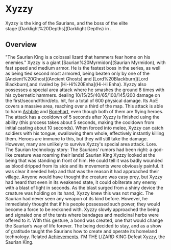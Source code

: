 # Xyzzy

Xyzzy is the king of the Saurians, and the boss of the elite stage [Darklight%20Depths](Darklight Depths) in .
## Overview

"The Saurian King is a colossal lizard that hammers fear home on his enemies."
Xyzzy is a giant [Saurian%20Myrmidon](Saurian Myrmidon), with fast speed and medium armor. He is the fastest boss in the series, as well as being tied second most armored, being beaten only by one of the [Ancient%20Ghost](Ancient Ghosts) and [Lord%20Blackburn](Lord Blackburn),and rivaled by [Hi-Hi%20Enha](Hi-Hi Enha).
Xyzzy also possesses a special area attack where he smashes the ground 8 times with his cybernetic hammers. dealing 10/15/25/40/65/100/145/200 damage on the first/second/third/etc. hit, for a total of 600 physical damage. Its AoE covers a massive area, reaching over a third of the map. This attack is able to harm [Ashbite](Ashbite) and [Bonehart](Bonehart), even though both of them are flying heroes. The attack has a cooldown of 5 seconds after Xyzzy is finished using the ability (this process takes about 5 seconds, making the cooldown from initial casting about 10 seconds).
When forced into melee, Xyzzy can catch soldiers with his tongue, swallowing them whole, effectively instantly killing them. Heroes are immune to this, but they will still take the damage. However, many are unlikely to survive Xyzzy's special area attack.
Lore.
The Saurian technology story:
The Saurians’ rumors had been right: a god-like creature was roaming their lands!
Saurian King Xyzzy looked at the being that was standing in front of 
him. He could tell it was badly wounded as blood dripped from its side 
and its movements were obviously painful. It was clear it needed help 
and that was the reason it had approached their village.
Anyone would have thought the creature was easy prey, but Xyzzy had 
heard that even in its weakened state, it could obliterate any enemy 
with a blast of light in seconds.
As the blast surged from a shiny device the creature was holding on 
its hand, Xyzzy knew this was not magic. The Saurian had never seen any 
weapon of its kind before. However, he immediately thought that if his 
people possessed such power, they would become a force to be reckoned 
with.
Xyzzy slowly approached the being and signaled one of the tents where bandages and medicinal herbs were offered to it.
With this gesture, a bond was created, one that would change the 
Saurian’s way of life forever. The being decided to stay, and as a show 
of gratitude taught the Saurians how to create and operate its homeland 
technology.
Related [Achievements](Achievements).
I'M THE LIZARD KING Defeat Xyzzy, the Saurian King.